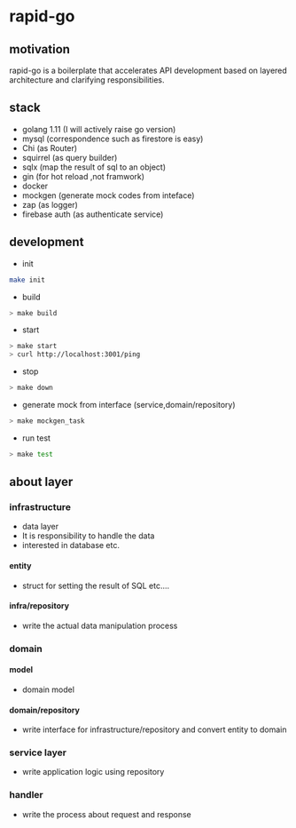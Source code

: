 # rapid-go

## motivation

rapid-go is a boilerplate that accelerates API development based on layered architecture and clarifying responsibilities.

## stack

- golang 1.11 (I will actively raise go version)
- mysql (correspondence such as firestore is easy)
- Chi (as Router)
- squirrel (as query builder)
- sqlx (map the result of sql to an object)
- gin (for hot reload ,not framwork)
- docker
- mockgen (generate mock codes from inteface)
- zap (as logger)
- firebase auth (as authenticate service)

## development

- init

```bash
make init
```

- build

```bash
> make build
```

- start

```bash
> make start
> curl http://localhost:3001/ping
```

- stop

```bash
> make down
```

- generate mock from interface (service,domain/repository)

```bash
> make mockgen_task
```

- run test

```bash
> make test
```

## about layer

### infrastructure

- data layer
- It is responsibility to handle the data
- interested in database etc.

#### entity

- struct for setting the result of SQL etc....

#### infra/repository

- write the actual data manipulation process

### domain

#### model

- domain model

#### domain/repository

- write interface for infrastructure/repository and convert entity to domain

### service layer

- write application logic using repository

### handler

- write the process about request and response
